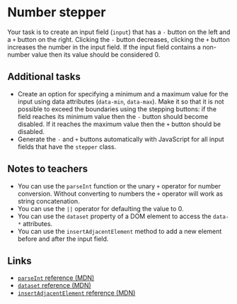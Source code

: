 # Number stepper

Your task is to create an input field (`input`) that has a `-` button on the left and a `+` button on the right. Clicking the `-` button decreases, clicking the `+` button increases the number in the input field. If the input field contains a non-number value then its value should be considered 0.

## Additional tasks

- Create an option for specifying a minimum and a maximum value for the input using data attributes (`data-min`, `data-max`). Make it so that it is not possible to exceed the boundaries using the stepping buttons: if the field reaches its minimum value then the `-` button should become disabled. If it reaches the maximum value then the `+` button should be disabled. 
- Generate the `-` and `+` buttons automatically with JavaScript for all input fields that have the `stepper` class.

## Notes to teachers

- You can use the `parseInt` function or the unary `+` operator for number conversion. Without converting to numbers the `+` operator will work as string concatenation.
- You can use the `||` operator for defaulting the value to 0.
- You can use the `dataset` property of a DOM element to access the `data-*` attributes.
- You can use the `insertAdjacentElement` method to add a new element before and after the input field.

## Links

- [`parseInt` reference (MDN)][1]
- [`dataset` reference (MDN)][2]
- [`insertAdjacentElement` reference (MDN)][3]

[1]: https://developer.mozilla.org/en-US/docs/Web/JavaScript/Reference/Global_Objects/parseInt
[2]: https://developer.mozilla.org/en-US/docs/Web/API/HTMLOrForeignElement/dataset
[3]: https://developer.mozilla.org/en-US/docs/Web/API/Element/insertAdjacentElement